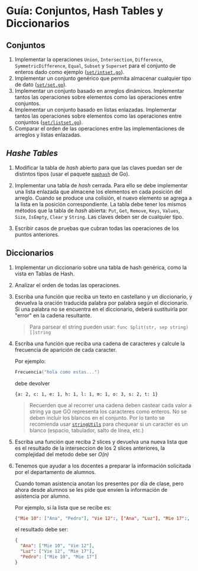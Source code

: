 # Guía: Conjuntos, Hash Tables y Diccionarios

## Conjuntos

1. Implementar la operaciones `Union`, `Intersection`, `Difference`, `SymmetricDifference`, `Equal`, `Subset` y `Superset` para el conjunto de enteros dado como ejemplo ([`set/intset.go`](set/intset.go)).
2. Implementar un conjunto genérico que permita almacenar cualquier tipo de dato ([`set/set.go`](set/set.go)).
3. Implementar un conjunto basado en arreglos dinámicos. Implementar tantos las operaciones sobre elementos como las operaciones entre conjuntos.
4. Implementar un conjunto basado en listas enlazadas. Implementar tantos las operaciones sobre elementos como las operaciones entre conjuntos ([`set/listset.go`](set/listset.go)).
5. Comparar el orden de las operaciones entre las implementaciones de arreglos y listas enlazadas.

## _Hashe Tables_

1. Modificar la tabla de _hash_ abierto para que las claves puedan ser de distintos tipos (usar el paquete [`maphash`](https://pkg.go.dev/hash/maphash) de Go).

2. Implementar una tabla de _hash_ cerrada. Para ello se debe implementar una lista enlazada que almacene los elementos en cada posición del arreglo. Cuando se produce una colisión, el nuevo elemento se agrega a la lista en la posición correspondiente. La tabla debe tener los mismos métodos que la tabla de _hash_ abierta: `Put`, `Get`, `Remove`, `Keys`, `Values`, `Size`, `IsEmpty`, `Clear` y `String`. Las claves deben ser de cualquier tipo.

3. Escribir casos de pruebas que cubran todas las operaciones de los puntos anteriores.

## Diccionarios

1. Implementar un diccionario sobre una tabla de hash genérica, como la vista en Tablas de Hash.

2. Analizar el orden de todas las operaciones.

3. Escriba una función que reciba un texto en castellano y un diccionario, y devuelva la oración traducida palabra por palabra según el diccionario. Si una palabra no se encuentra en el diccionario, deberá sustituirla por "error" en la cadena resultante.

   > Para parsear el string pueden usar: `func Split(str, sep string) []string`

4. Escriba una función que reciba una cadena de caracteres y calcule la frecuencia de aparición de cada caracter.

   Por ejemplo:

   ```go
   Frecuencia("hola como estas...")
   ```

   debe devolver

   ```text
   {a: 2, c: 1, e: 1, h: 1, l: 1, m: 1, o: 3, s: 2, t: 1}
   ```

   > Recuerden que al recorrer una cadena deben castear cada valor a string ya que GO representa los caracteres como enteros. No se deben incluir los blancos en el conjunto. Por lo tanto se recomienda usar [`stringUtils`](https://pkg.go.dev/github.com/agrison/go-commons-lang/stringUtils) para chequear si un caracter es un blanco (espacio, tabulador, salto de línea, etc.)

5. Escriba una función que reciba 2 slices y devuelva una nueva lista que es el resultado de la interseccion de los 2 slices anteriores, la complejidad del metodo debe ser _O(n)_

6. Tenemos que ayudar a los docentes a preparar la información solicitada por el departamento de alumnos.

   Cuando toman asistencia anotan los presentes por día de clase, pero ahora desde alumnos se les pide que envíen la información de asistencia por alumno.

   Por ejemplo, si la lista que se recibe es:

   ```json
   {"Mie 10": ["Ana", "Pedro"], "Vie 12":, ["Ana", "Luz"], "Mie 17":, ["Luz", "Pedro"]}
   ```

   el resultado debe ser:

   ```json
   {
     "Ana": ["Mie 10", "Vie 12"],
     "Luz": ["Vie 12", "Mie 17"],
     "Pedro": ["Mie 10", "Mie 17"]
   }
   ```
